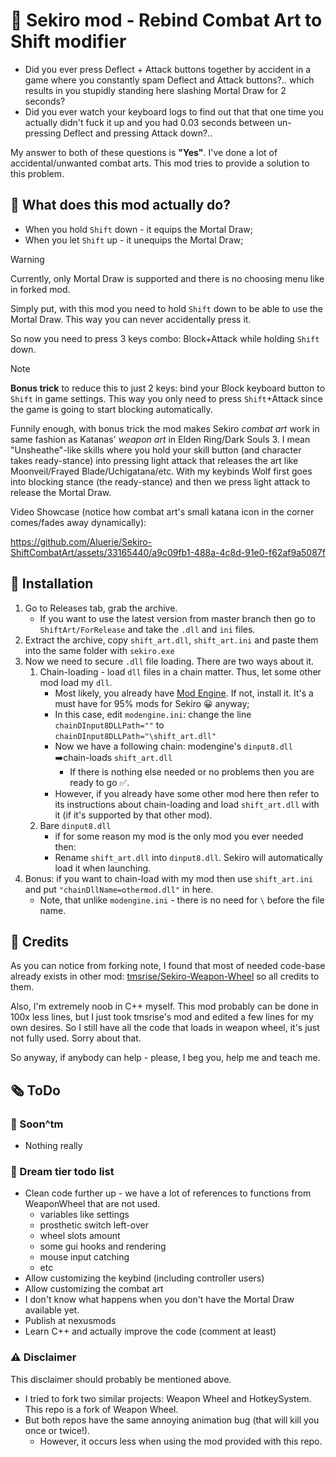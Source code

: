 # 💃 Sekiro mod - Rebind Combat Art to Shift modifier

* Did you ever press Deflect + Attack buttons together by accident in a game where you constantly spam Deflect and Attack buttons?.. which results in you stupidly standing here slashing Mortal Draw for 2 seconds?
* Did you ever watch your keyboard logs to find out that that one time you actually didn't fuck it up and you had 0.03 seconds between un-pressing Deflect and pressing Attack down?..

My answer to both of these questions is **"Yes"**. I've done a lot of accidental/unwanted combat arts. This mod tries to provide a solution to this problem.

## 🤔 What does this mod actually do?

* When you hold `Shift` down - it equips the Mortal Draw;
* When you let `Shift` up - it unequips the Mortal Draw;

> [!WARNING]
> Currently, only Mortal Draw is supported and there is no choosing menu like in forked mod.

Simply put, with this mod you need to hold `Shift` down to be able to use the Mortal Draw. This way you can never accidentally press it.

So now you need to press 3 keys combo: Block+Attack while holding `Shift` down.

> [!NOTE]
> **Bonus trick** to reduce this to just 2 keys: bind your Block keyboard button to `Shift` in game settings. This way you only need to press `Shift`+Attack since the game is going to start blocking automatically.

Funnily enough, with bonus trick the mod makes Sekiro *combat art* work in same fashion as Katanas' *weapon art* in Elden Ring/Dark Souls 3. I mean "Unsheathe"-like skills where you hold your skill button (and character takes ready-stance) into pressing light attack that releases the art like Moonveil/Frayed Blade/Uchigatana/etc. With my keybinds Wolf first goes into blocking stance (the ready-stance) and then we press light attack to release the Mortal Draw.

Video Showcase (notice how combat art's small katana icon in the corner comes/fades away dynamically):

<https://github.com/Aluerie/Sekiro-ShiftCombatArt/assets/33165440/a9c09fb1-488a-4c8d-91e0-f62af9a5087f>

## 🔬 Installation

1. Go to Releases tab, grab the archive.
    * If you want to use the latest version from master branch then go to `ShiftArt/ForRelease` and take the `.dll` and `ini` files.
2. Extract the archive, copy `shift_art.dll`, `shift_art.ini` and paste them into the same folder with `sekiro.exe`
3. Now we need to secure `.dll` file loading. There are two ways about it.
    1. Chain-loading - load `dll` files in a chain matter. Thus, let some other mod load my `dll`.
       * Most likely, you already have [Mod Engine](https://www.nexusmods.com/sekiro/mods/6). If not, install it. It's a must have for 95% mods for Sekiro 😀 anyway;
       * In this case, edit `modengine.ini`: change the line `chainDInput8DLLPath=""` to `chainDInput8DLLPath="\shift_art.dll"`
       * Now we have a following chain: modengine's `dinput8.dll` ➡️chain-loads `shift_art.dll`
           * If there is nothing else needed or no problems then you are ready to go ✅.
       * However, if you already have some other mod here then refer to its instructions about chain-loading and load `shift_art.dll` with it (if it's supported by that other mod).
    2. Bare `dinput8.dll`
        * if for some reason my mod is the only mod you ever needed then:
        * Rename `shift_art.dll` into `dinput8.dll`. Sekiro will automatically load it when launching.
4. Bonus: if you want to chain-load with my mod then use `shift_art.ini` and put `"chainDllName=othermod.dll"` in here.
    * Note, that unlike `modengine.ini` - there is no need for `\` before the file name.

## 👐 Credits

As you can notice from forking note, I found that most of needed code-base already exists in other mod: [tmsrise/Sekiro-Weapon-Wheel](https://github.com/tmsrise/Sekiro-Weapon-Wheel) so all credits to them.

Also, I'm extremely noob in C++ myself. This mod probably can be done in 100x less lines, but I just took tmsrise's mod and edited a few lines for my own desires. So I still have all the code that loads in weapon wheel, it's just not fully used. Sorry about that.

So anyway, if anybody can help - please, I beg you, help me and teach me.

## 🗞️ ToDo

### 🧪 Soon^tm

* Nothing really

### 🌈 Dream tier todo list

* Clean code further up - we have a lot of references to functions from WeaponWheel that are not used.
    * variables like settings
    * prosthetic switch left-over
    * wheel slots amount
    * some gui hooks and rendering
    * mouse input catching
    * etc
* Allow customizing the keybind (including controller users)
* Allow customizing the combat art
* I don't know what happens when you don't have the Mortal Draw available yet.
* Publish at nexusmods
* Learn C++ and actually improve the code (comment at least)

### ⚠️ Disclaimer

This disclaimer should probably be mentioned above.

* I tried to fork two similar projects: Weapon Wheel and HotkeySystem. This repo is a fork of Weapon Wheel.
* But both repos have the same annoying animation bug (that will kill you once or twice!).
    * However, it occurs less when using the mod provided with this repo.
